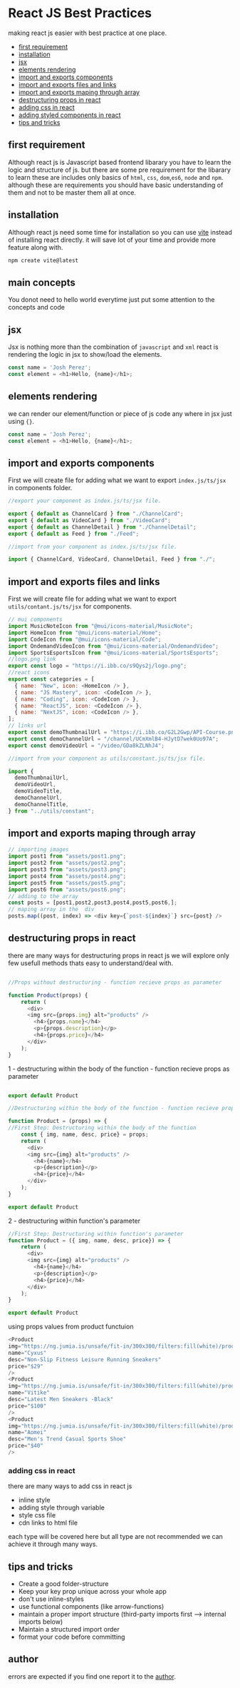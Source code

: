 # React JS Best Practices

making react js easier with best practice at one place. 


- [first requirement](#first-requirement)
- [installation](#installation)
- [jsx](#jsx)
- [elements rendering](#elements-rendering)
- [import and exports components](#import-and-exports-components)
- [import and exports files and links ](#import-and-exports-files-and-links)
- [import and exports maping through array ](#import-and-exports-maping-through-array)
- [destructuring props in react](#destructuring-props-in-react)
- [adding css in react](#adding-css-in-react)
- [adding styled components in react](#adding-styled-components-in-react)
- [tips and tricks](#tips-and-tricks)


## first requirement

Although react js is Javascript based frontend libarary you have to learn the logic and structure of js. but there are some pre requirement for the libarary to learn these are includes only basics of `html`, `css`, `dom`,`es6`, `node` and `npm`. although these are requirements you should have basic understanding of them and not to be master them all at once.

## installation 

Although react js need some time for installation so you can use [vite](https://vitejs.dev/guide/) instead of installing react directly. it will save lot of your time and provide more feature along with.

```js
npm create vite@latest

```

## main concepts

You donot need to hello world everytime just put some attention to the concepts and code 

## jsx

Jsx is nothing more than the combination of `javascript` and `xml` react is rendering the logic in jsx to show/load the elements.

```js
const name = 'Josh Perez';
const element = <h1>Hello, {name}</h1>;
```
## elements rendering

we can render our element/function or piece of js code any where in jsx just using `{}`.

```js
const name = 'Josh Perez';
const element = <h1>Hello, {name}</h1>;
```

## import and exports components

First we will create file for adding what we want to export `index.js/ts/jsx` in components folder.

```js
//export your component as index.js/ts/jsx file.

export { default as ChannelCard } from "./ChannelCard";
export { default as VideoCard } from "./VideoCard";
export { default as ChannelDetail } from "./ChannelDetail";
export { default as Feed } from "./Feed";

//import from your component as index.js/ts/jsx file.

import { ChannelCard, VideoCard, ChannelDetail, Feed } from "./";
```

## import and exports files and links

First we will create file for adding what we want to export `utils/contant.js/ts/jsx` for components.

```js
// mui components
import MusicNoteIcon from "@mui/icons-material/MusicNote";
import HomeIcon from "@mui/icons-material/Home";
import CodeIcon from "@mui/icons-material/Code";
import OndemandVideoIcon from "@mui/icons-material/OndemandVideo";
import SportsEsportsIcon from "@mui/icons-material/SportsEsports";
//logo.png link
export const logo = "https://i.ibb.co/s9Qys2j/logo.png";
//react icons
export const categories = [
  { name: "New", icon: <HomeIcon /> },
  { name: "JS Mastery", icon: <CodeIcon /> },
  { name: "Coding", icon: <CodeIcon /> },
  { name: "ReactJS", icon: <CodeIcon /> },
  { name: "NextJS", icon: <CodeIcon /> },
];
// links url
export const demoThumbnailUrl = "https://i.ibb.co/G2L2Gwp/API-Course.png";
export const demoChannelUrl = "/channel/UCmXmlB4-HJytD7wek0Uo97A";
export const demoVideoUrl = "/video/GDa8kZLNhJ4";

//import from your component as utils/constant.js/ts/jsx file.

import {
  demoThumbnailUrl,
  demoVideoUrl,
  demoVideoTitle,
  demoChannelUrl,
  demoChannelTitle,
} from "../utils/constant";
```

## import and exports maping through array

```js
// importing images 
import post1 from "assets/post1.png";
import post2 from "assets/post2.png";
import post3 from "assets/post3.png";
import post4 from "assets/post4.png";
import post5 from "assets/post5.png";
import post6 from "assets/post6.png";
// adding to the array
const posts = [post1,post2,post3,post4,post5,post6,];
// maping array in the  div
posts.map((post, index) => <div key={`post-${index}`} src={post} />

```

## destructuring props in react

there are many ways for destructuring props in react js we will explore only few usefull methods thats easy to understand/deal with.

```js

//Props without destructuring - function recieve props as parameter 

function Product(props) {
    return (
      <div>
      <img src={props.img} alt="products" />
        <h4>{props.name}</h4>
        <p>{props.description}</p>
        <h4>{props.price}</h4>
      </div>
    );
}

```
1 - destructuring within the body of the function - function recieve props as parameter

```js

export default Product

//Destructuring within the body of the function - function recieve props as parameter

function Product = (props) => {
//First Step: Destructuring within the body of the function
    const { img, name, desc, price} = props;
    return (
      <div>
      <img src={img} alt="products" />
        <h4>{name}</h4>
        <p>{description}</p>
        <h4>{price}</h4>
      </div>
    );
}

export default Product
```
2 - destructuring within function's parameter

```javascript
//First Step: Destructuring within function's parameter
function Product = ({ img, name, desc, price}) => {
    return (
      <div>
      <img src={img} alt="products" />
        <h4>{name}</h4>
        <p>{description}</p>
        <h4>{price}</h4>
      </div>
    );
}

export default Product
```
using props values from product functuion

```js
<Product
img="https://ng.jumia.is/unsafe/fit-in/300x300/filters:fill(white)/product/82/6142201/1.jpg?2933"
name="Cyxus"
desc="Non-Slip Fitness Leisure Running Sneakers"
price="$29"
/>
<Product
img="https://ng.jumia.is/unsafe/fit-in/300x300/filters:fill(white)/product/01/241417/1.jpg?6747"
name="Vitike"
desc="Latest Men Sneakers -Black"
price="$100"
/>
<Product
img="https://ng.jumia.is/unsafe/fit-in/300x300/filters:fill(white)/product/06/4410121/1.jpg?4437"
name="Aomei"
desc="Men's Trend Casual Sports Shoe"
price="$40"
/>
```
### adding css in react

there are many ways to add css in react js 

- inline style
- adding style through variable 
- style css file 
- cdn links to html file

each type will be covered here but all type are not recommended
we can achieve it through many ways. 

## tips and tricks

- Create a good folder-structure
- Keep your key prop unique across your whole app
- don't use inline-styles
- use functional components (like arrow-functions)
- maintain a proper import structure (third-party imports first --> internal imports below)
- Maintain a structured import order
- format your code before committing

## author

errors are expected if you find one report it to the [author](https://twitter.com/engsiraj_).